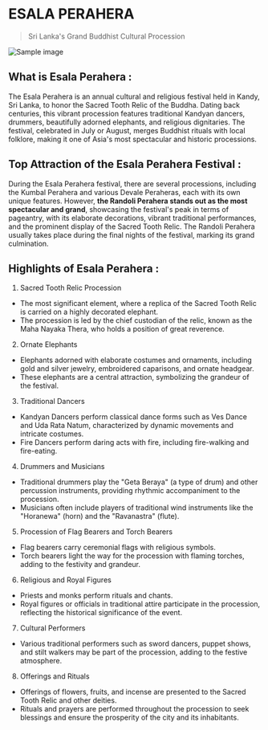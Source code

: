 # ESALA PERAHERA 
> Sri Lanka's Grand Buddhist Cultural Procession

![Sample image](/assets/esala-perhera01.jpg)

## What is Esala Perahera :

The Esala Perahera is an annual cultural and religious festival held in Kandy, Sri Lanka, to honor the Sacred Tooth Relic of the Buddha. Dating back centuries, this vibrant procession features traditional Kandyan dancers, drummers, beautifully adorned elephants, and religious dignitaries. The festival, celebrated in July or August, merges Buddhist rituals with local folklore, making it one of Asia's most spectacular and historic processions.

## Top Attraction of the Esala Perahera Festival :
During the Esala Perahera festival, there are several processions, including the Kumbal Perahera and various Devale Peraheras, each with its own unique features. However, **the Randoli Perahera stands out as the most spectacular and grand**, showcasing the festival's peak in terms of pageantry, with its elaborate decorations, vibrant traditional performances, and the prominent display of the Sacred Tooth Relic. The Randoli Perahera usually takes place during the final nights of the festival, marking its grand culmination.

## Highlights of Esala Perahera : 

1. Sacred Tooth Relic Procession
- The most significant element, where a replica of the Sacred Tooth Relic is carried on a highly decorated elephant.
- The procession is led by the chief custodian of the relic, known as the Maha Nayaka Thera, who holds a position of great reverence.

2. Ornate Elephants
- Elephants adorned with elaborate costumes and ornaments, including gold and silver jewelry, embroidered caparisons, and ornate headgear.
- These elephants are a central attraction, symbolizing the grandeur of the festival.

3. Traditional Dancers
- Kandyan Dancers perform classical dance forms such as Ves Dance and Uda Rata Natum, characterized by dynamic movements and intricate costumes.
- Fire Dancers perform daring acts with fire, including fire-walking and fire-eating.

4. Drummers and Musicians
- Traditional drummers play the "Geta Beraya" (a type of drum) and other percussion instruments, providing rhythmic accompaniment to the procession.
- Musicians often include players of traditional wind instruments like the "Horanewa" (horn) and the "Ravanastra" (flute).

5. Procession of Flag Bearers and Torch Bearers
- Flag bearers carry ceremonial flags with religious symbols.
- Torch bearers light the way for the procession with flaming torches, adding to the festivity and grandeur.

6. Religious and Royal Figures
- Priests and monks perform rituals and chants.
- Royal figures or officials in traditional attire participate in the procession, reflecting the historical significance of the event.

7. Cultural Performers
- Various traditional performers such as sword dancers, puppet shows, and stilt walkers may be part of the procession, adding to the festive atmosphere.

8. Offerings and Rituals
- Offerings of flowers, fruits, and incense are presented to the Sacred Tooth Relic and other deities.
- Rituals and prayers are performed throughout the procession to seek blessings and ensure the prosperity of the city and its inhabitants.